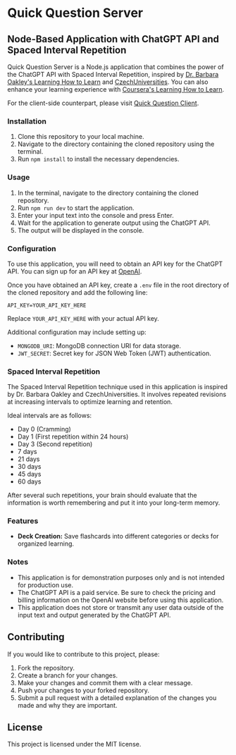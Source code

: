 # Quick Question Server

## Node-Based Application with ChatGPT API and Spaced Interval Repetition

Quick Question Server is a Node.js application that combines the power of the ChatGPT API with Spaced Interval Repetition, inspired by [Dr. Barbara Oakley's Learning How to Learn](https://barbaraoakley.com/books/learning-how-to-learn/) and [CzechUniversities](https://www.czechuniversities.com/article/study-skills-7-spaced-repetition#:~:text=Ideal%20intervals%20are%20as%20follows,into%20your%20long%2Dterm%20memory). You can also enhance your learning experience with [Coursera's Learning How to Learn](https://www.coursera.org/learn/learning-how-to-learn/).

For the client-side counterpart, please visit [Quick Question Client](https://github.com/TylerGeorgeAlexander/qq-client).

### Installation

1. Clone this repository to your local machine.
2. Navigate to the directory containing the cloned repository using the terminal.
3. Run `npm install` to install the necessary dependencies.

### Usage

1. In the terminal, navigate to the directory containing the cloned repository.
2. Run `npm run dev` to start the application.
3. Enter your input text into the console and press Enter.
4. Wait for the application to generate output using the ChatGPT API.
5. The output will be displayed in the console.

### Configuration

To use this application, you will need to obtain an API key for the ChatGPT API. You can sign up for an API key at [OpenAI](https://openai.com/api/).

Once you have obtained an API key, create a `.env` file in the root directory of the cloned repository and add the following line:

```
API_KEY=YOUR_API_KEY_HERE
```

Replace `YOUR_API_KEY_HERE` with your actual API key.

Additional configuration may include setting up:

- `MONGODB_URI`: MongoDB connection URI for data storage.
- `JWT_SECRET`: Secret key for JSON Web Token (JWT) authentication.

### Spaced Interval Repetition

The Spaced Interval Repetition technique used in this application is inspired by Dr. Barbara Oakley and CzechUniversities. It involves repeated revisions at increasing intervals to optimize learning and retention.

Ideal intervals are as follows:

- Day 0 (Cramming)
- Day 1 (First repetition within 24 hours)
- Day 3 (Second repetition)
- 7 days
- 21 days
- 30 days
- 45 days
- 60 days

After several such repetitions, your brain should evaluate that the information is worth remembering and put it into your long-term memory.

### Features

- **Deck Creation:** Save flashcards into different categories or decks for organized learning.

### Notes

- This application is for demonstration purposes only and is not intended for production use.
- The ChatGPT API is a paid service. Be sure to check the pricing and billing information on the OpenAI website before using this application.
- This application does not store or transmit any user data outside of the input text and output generated by the ChatGPT API.

## Contributing

If you would like to contribute to this project, please:

1. Fork the repository.
2. Create a branch for your changes.
3. Make your changes and commit them with a clear message.
4. Push your changes to your forked repository.
5. Submit a pull request with a detailed explanation of the changes you made and why they are important.

## License

This project is licensed under the MIT license.
